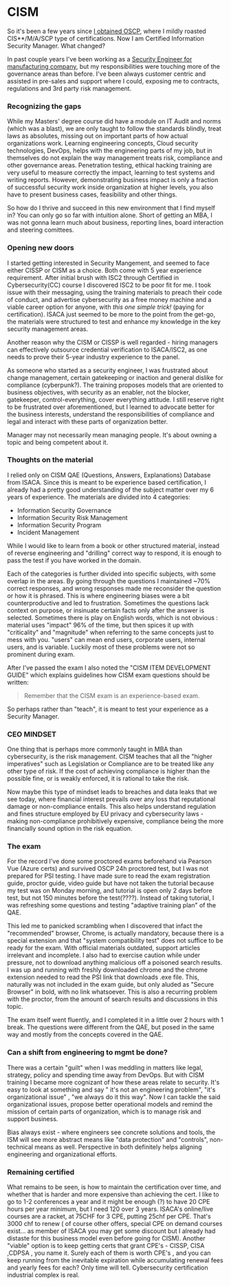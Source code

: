 # CISM

So it's been a few years since [I obtained OSCP](https://eqqn.github.io/2020/06/30/OSCP-journey.html), where I mildly roasted CIS**/M/A/SCP type of certifications. Now I am Certified Information Security Manager.
What changed?

In past couple years I've been working as a [Security Engineer for manufacturing company](https://eqqn.github.io/2023/01/04/Security_in_manufacturing.html), but my responsibilities were touching more of the governance areas than before. I've been always customer centric and assisted in pre-sales and support where I could, exposing me to contracts, regulations and 3rd party risk management. 

### Recognizing the gaps
While my Masters' degree course did have a module on IT Audit and norms (which was a blast), we are only taught to follow the standards blindly, treat laws as absolutes, missing out on important parts of how actual organizations work.
Learning engineering concepts, Cloud security technologies, DevOps, helps with the engineering parts of my job, but in themselves do not explain the way management treats risk, compliance and other governance areas.
Penetration testing, ethical hacking training are very useful to measure correctly the impact, learning to test systems and writing reports. However, demonstrating business impact is only a fraction of successful security work inside organization at higher levels, you also have to present business cases, feasibility and other things.

So how do I thrive and succeed in this new environment that I find myself in? You can only go so far with intuition alone. Short of getting an MBA, I was not gonna learn much about business, reporting lines, board interaction and steering comittees. 

### Opening new doors

I started getting interested in Security Mangement, and seemed to face either CISSP or CISM as a choice. Both come with 5 year experience requirement.
After initial brush with ISC2 through Certified in Cybersecurity(CC) course I discovered ISC2 to be poor fit for me. I took issue with their messaging, using the training materials to preach their code of conduct, and advertise cybersecurity as a free money machine and a viable career option for anyone, with *this one simple trick!* (paying for certification).
ISACA just seemed to be more to the point from the get-go, the materials were structured to test and enhance my knowledge in the key security management areas.

Another reason why the CISM or CISSP is well regarded - hiring managers can effectively outsource credential verification to ISACA/ISC2, as one needs to prove their 5-year industry experience to the panel.

As someone who started as a security engineer, I was frustrated about change management, certain gatekeeping or inaction and general dislike for compliance (cyberpunk?).
The training proposes models that are oriented to business objectives, with security as an enabler, not the blocker, gatekeeper, control-everything, cover everything attitude. 
I still reserve right to be frustrated over aforementioned, but I learned to advocate better for the business interests, understand the responsibilities of compliance and legal
and interact with these parts of organization better.

Manager may not necessarily mean managing people. It's about owning a topic and being competent about it. 

### Thoughts on the material

I relied only on CISM QAE (Questions, Answers, Explanations) Database from ISACA. Since this is meant to be experience based certification, I already had a pretty good understanding of the subject matter over my 6 years of experience. The materials are divided into 4 categories:
* Information Security Governance
* Information Security Risk Management 
* Information Security Program 
* Incident Management

While I would like to learn from a book or other structured material, instead of reverse engineering and "drilling" correct way to respond, it is enough to pass the test if you have worked in the domain.

Each of the categories is further divided into specific subjects, with some overlap in the areas. By going through the questions I maintained ~70% correct responses, and wrong responses made me reconsider the question or how it is phrased. This is where engineering biases were a bit counterproductive and led to frustration. Sometimes the questions lack context on purpose, or insinuate certain facts only after the answer is selected. Sometimes there is play on English words, which is not obvious : material uses "impact" 96% of the time, but then spices it up with "criticality" and "magnitude" when referring to the same concepts just to mess with you. "users" can mean end users, corporate users, internal users, and is variable. 
Luckily most of these problems were not so prominent during exam. 

After I've passed the exam I also noted the "CISM ITEM DEVELOPMENT GUIDE" which explains guidelines how CISM exam questions should be written:

> Remember that the CISM exam is an experience-based exam.

So perhaps rather than "teach", it is meant to test your experience as a Security Manager.

### CEO MINDSET

One thing that is perhaps more commonly taught in MBA than cybersecurity, is the risk management. CISM teaches that all the "higher imperatives" such as Legislation or Compliance are to be treated like any other type of risk. If the cost of achieving compliance is higher than the possible fine, or is weakly enforced, it is rational to take the risk. 

Now maybe this type of mindset leads to breaches and data leaks that we see today, where financial interest prevails over any loss that reputational damage or non-compliance entails. This also helps understand regulation and fines structure employed by EU privacy and cybersecurity laws - making non-compliance prohibitively expensive, compliance being the more financially sound option in the risk equation.

### The exam

For the record I've done some proctored exams beforehand via Pearson Vue (Azure certs) and survived OSCP 24h proctored test, but I was not prepared for PSI testing. I have made sure to read the exam registration guide, proctor guide, video guide but have not taken the tutorial because my test was on Monday morning, and tutorial is open only 2 days before test, but not 150 minutes before the test(????). Instead of taking tutorial, I was refreshing some questions and testing "adaptive training plan" of the QAE.

This led me to panicked scrambling when I discovered that infact the "recommended" browser, Chrome, is actually mandatory, because there is a special extension and that "system compatibility test" does not suffice to be ready for the exam. With official materials outdated, support articles irrelevant and incomplete. I also had to exercise caution while under pressure, not to download anything malicious off a poisoned search results.
I was up and running with freshly downloaded chrome and the chrome extension needed to read the PSI link that downloads .exe file. This, naturally was not included in the exam guide, but only aluded as "Secure Browser" in bold, with no link whatsoever. This is also a recurring problem with the proctor, from the amount of search results and discussions in this topic.

The exam itself went fluently, and I completed it in a little over 2 hours with 1 break. The questions were different from the QAE, but posed in the same way and mostly from the concepts covered in the QAE.


### Can a shift from engineering to mgmt be done?

There was a certain "guilt" when I was meddling in matters like legal, strategy, policy and spending time away from DevOps. But with CISM training I became more cognizant of how these areas relate to security. It's easy to look at something and say " it's not an engineering problem", "it's organizational issue" , "we always do it this way". Now I can tackle the said organizational issues, propose better operational models and remind the mission of certain parts of organization, which is to manage risk and support business. 

Bias always exist - where engineers see concrete solutions and tools, the ISM will see more abstract means like "data protection" and "controls", non-technical means as well. Perspective in both definitely helps aligning engineering and organizational efforts.

### Remaining certified

What remains to be seen, is how to maintain the certification over time, and whether that is harder and more expensive than achieving the cert. I like to go to 1-2 conferences a year and it might be enough (?) to have 20 CPE hours per year minimum, but I need 120 over 3 years.
ISACA's online/live courses are a racket, at 75CHF for 3 CPE, putting 25chf per CPE. That's 3000 chf to renew ( of course other offers, special CPE on demand courses exist... as member of ISACA you may get some discount but I already had distaste for this business model even before going for CISM). Another "viable" option is to keep getting certs that grant CPE's - CISSP, CISA ,CDPSA , you name it. Surely each of them is worth CPE's , and you can keep running from the inevitable expiration while accumulating renewal fees and yearly fees for each? Only time will tell. Cybersecurity certification industrial complex is real.

